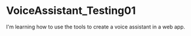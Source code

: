 # VoiceAssistant_Testing01
I'm learning how to use the tools to create a voice assistant in a web app.

